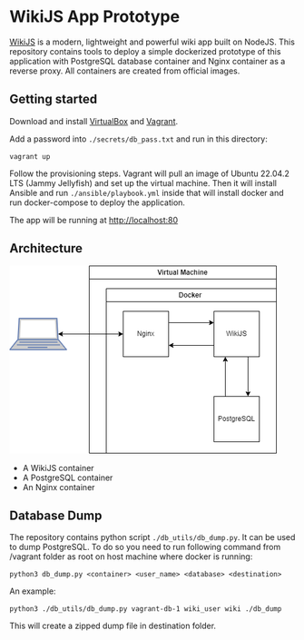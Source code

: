 WikiJS App Prototype
=========
[WikiJS](https://github.com/requarks/wiki) is a modern, lightweight and powerful wiki app built on NodeJS. This repository contains tools to deploy a simple dockerized prototype of this application with PostgreSQL database container and Nginx container as a reverse proxy. All containers are created from official images.

Getting started
---------------
Download and install [VirtualBox](https://www.virtualbox.org/wiki/Downloads) and [Vagrant](https://developer.hashicorp.com/vagrant/downloads).

Add a password into ```./secrets/db_pass.txt``` and run in this directory:
```
vagrant up
```
Follow the provisioning steps. Vagrant will pull an image of Ubuntu 22.04.2 LTS (Jammy Jellyfish) and set up the virtual machine. Then it will install Ansible and run ```./ansible/playbook.yml``` inside that will install docker and run docker-compose to deploy the application.

The app will be running at [http://localhost:80](http://localhost:80)

Architecture
-----
![Architecture diagram](wiki_app_diagram.png)

* A WikiJS container
* A PostgreSQL container
* An Nginx container

Database Dump
-----
The repository contains python script ```./db_utils/db_dump.py```. It can be used to dump PostgreSQL. To do so you need to run following command from /vagrant folder as root on host machine where docker is running:
```
python3 db_dump.py <container> <user_name> <database> <destination>
```
An example:
```
python3 ./db_utils/db_dump.py vagrant-db-1 wiki_user wiki ./db_dump
```
This will create a zipped dump file in destination folder.


